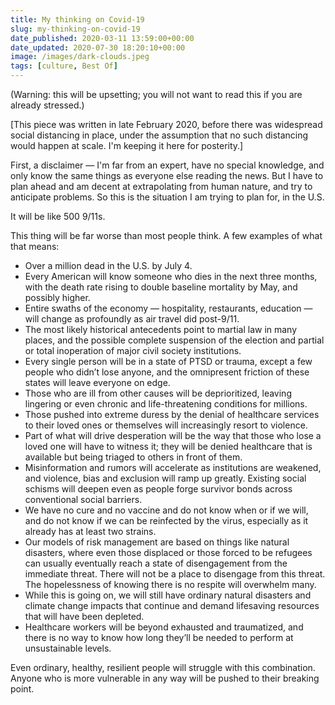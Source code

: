 ```yaml
---
title: My thinking on Covid-19
slug: my-thinking-on-covid-19
date_published: 2020-03-11 13:59:00+00:00
date_updated: 2020-07-30 18:20:10+00:00
image: /images/dark-clouds.jpeg
tags: [culture, Best Of]
---
```

(Warning: this will be upsetting; you will not want to read this if you are already stressed.)

[This piece was written in late February 2020, before there was widespread social distancing in place, under the assumption that no such distancing would happen at scale. I'm keeping it here for posterity.]

First, a disclaimer — I'm far from an expert, have no special knowledge, and only know the same things as everyone else reading the news. But I have to plan ahead and am decent at extrapolating from human nature, and try to anticipate problems. So this is the situation I am trying to plan for, in the U.S.

It will be like 500 9/11s. 

This thing will be far worse than most people think. A few examples of what that means:

- Over a million dead in the U.S. by July 4.
- Every American will know someone who dies in the next three months, with the death rate rising to double baseline mortality by May, and possibly higher.
- Entire swaths of the economy — hospitality, restaurants, education — will change as profoundly as air travel did post-9/11.
- The most likely historical antecedents point to martial law in many places, and the possible complete suspension of the election and partial or total inoperation of major civil society institutions.
- Every single person will be in a state of PTSD or trauma, except a few people who didn’t lose anyone, and the omnipresent friction of these states will leave everyone on edge.
- Those who are ill from other causes will be deprioritized, leaving lingering or even chronic and life-threatening conditions for millions.
- Those pushed into extreme duress by the denial of healthcare services to their loved ones or themselves will increasingly resort to violence.
- Part of what will drive desperation will be the way that those who lose a loved one will have to witness it; they will be denied healthcare that is available but being triaged to others in front of them.
- Misinformation and rumors will accelerate as institutions are weakened, and violence, bias and exclusion will ramp up greatly. Existing social schisms will deepen even as people forge survivor bonds across conventional social barriers.
- We have no cure and no vaccine and do not know when or if we will, and do not know if we can be reinfected by the virus, especially as it already has at least two strains.
- Our models of risk management are based on things like natural disasters, where even those displaced or those forced to be refugees can usually eventually reach a state of disengagement from the immediate threat. There will not be a place to disengage from this threat. The hopelessness of knowing there is no respite will overwhelm many.
- While this is going on, we will still have ordinary natural disasters and climate change impacts that continue and demand lifesaving resources that will have been depleted.
- Healthcare workers will be beyond exhausted and traumatized, and there is no way to know how long they’ll be needed to perform at unsustainable levels.

Even ordinary, healthy, resilient people will struggle with this combination. Anyone who is more vulnerable in any way will be pushed to their breaking point.

